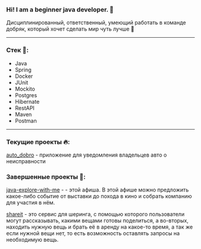 ### Hi! I am a beginner java developer. 👋

Дисциплинированный, ответственный, умеющий работать в команде добряк,
который хочет сделать мир чуть лучше 🙏
___

### Стек 📖: 
- Java
- Spring
- Docker
- JUnit
- Mockito
- Postgres
- Hibernate
- RestAPI
- Maven
- Postman
___

### Текущие проекты 🔥:
[auto_dobro](https://github.com/Shugarkin/auto_dobro.git) - приложение для уведомления владельцев авто о неисправности

### Завершенные проекты 🔖:
[java-explore-with-me](https://github.com/Shugarkin/java-explore-with-me.git) - - этой афиша. В этой афише можно предложить какое-либо событие от выставки до похода в кино и собрать компанию для участия в нём.

[shareit](https://github.com/Shugarkin/java-shareit.git) -  это сервис для шеринга, с помощью которого пользователи могут рассказывать, какими вещами готовы поделиться, а во-вторых, находить нужную вещь и брать её в аренду на какое-то время, а так же если нужной вещи нет, то есть возможность оставлять запросы на необходимую вещь.
